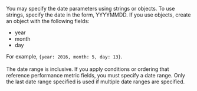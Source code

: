
You may specify the date parameters using strings or objects. To use strings, specify the date in the form, YYYYMMDD. If you use objects, create an object with the following fields:<br />

<ul>
    <li>year</li>
    <li>month</li>
    <li>day</li>
</ul>

For example, `{year: 2016, month: 5, day: 13}`.<br />
<br />
The date range is inclusive. If you apply conditions or ordering that reference performance metric fields, you must specify a date range.  Only the last date range specified is used if multiple date ranges are specified.
